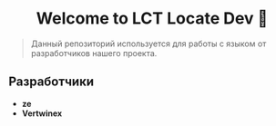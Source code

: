 <h1 align="center">Welcome to LCT Locate Dev 👋</h1>
<p>
</p>

> Данный репозиторий используется для работы с языком от разработчиков нашего проекта.

## Разработчики
  - **ze**
  - **Vertwinex**
